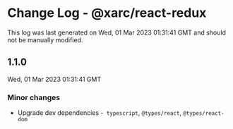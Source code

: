 # Change Log - @xarc/react-redux

This log was last generated on Wed, 01 Mar 2023 01:31:41 GMT and should not be manually modified.

## 1.1.0
Wed, 01 Mar 2023 01:31:41 GMT

### Minor changes

- Upgrade dev dependencies -` typescript`, `@types/react`, `@types/react-dom `

